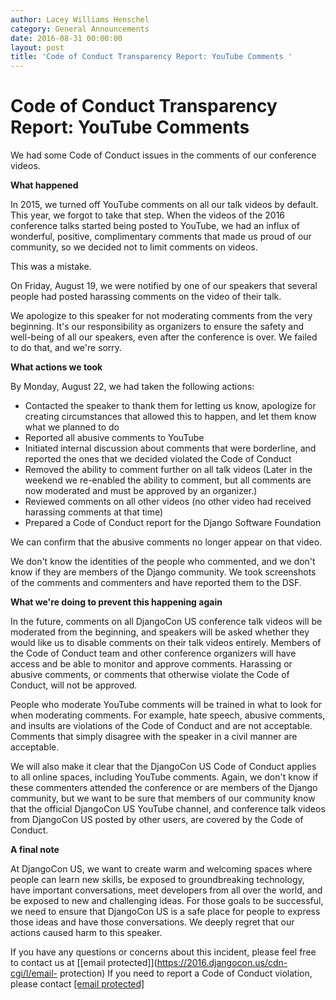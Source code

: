 ```yaml
---
author: Lacey Williams Henschel
category: General Announcements
date: 2016-08-31 00:00:00
layout: post
title: 'Code of Conduct Transparency Report: YouTube Comments '
---
```


# Code of Conduct Transparency Report: YouTube Comments

We had some Code of Conduct issues in the comments of our conference videos.

**What happened**

In 2015, we turned off YouTube comments on all our talk videos by default.
This year, we forgot to take that step. When the videos of the 2016 conference
talks started being posted to YouTube, we had an influx of wonderful,
positive, complimentary comments that made us proud of our community, so we
decided not to limit comments on videos.

This was a mistake.

On Friday, August 19, we were notified by one of our speakers that several
people had posted harassing comments on the video of their talk.

We apologize to this speaker for not moderating comments from the very
beginning. It's our responsibility as organizers to ensure the safety and
well-being of all our speakers, even after the conference is over. We failed
to do that, and we're sorry.

**What actions we took**

By Monday, August 22, we had taken the following actions:

  * Contacted the speaker to thank them for letting us know, apologize for creating circumstances that allowed this to happen, and let them know what we planned to do
  * Reported all abusive comments to YouTube 
  * Initiated internal discussion about comments that were borderline, and reported the ones that we decided violated the Code of Conduct 
  * Removed the ability to comment further on all talk videos (Later in the weekend we re-enabled the ability to comment, but all comments are now moderated and must be approved by an organizer.) 
  * Reviewed comments on all other videos (no other video had received harassing comments at that time)
  * Prepared a Code of Conduct report for the Django Software Foundation 

We can confirm that the abusive comments no longer appear on that video.

We don't know the identities of the people who commented, and we don't know if
they are members of the Django community. We took screenshots of the comments
and commenters and have reported them to the DSF.

**What we're doing to prevent this happening again**

In the future, comments on all DjangoCon US conference talk videos will be
moderated from the beginning, and speakers will be asked whether they would
like us to disable comments on their talk videos entirely. Members of the Code
of Conduct team and other conference organizers will have access and be able
to monitor and approve comments. Harassing or abusive comments, or comments
that otherwise violate the Code of Conduct, will not be approved.

People who moderate YouTube comments will be trained in what to look for when
moderating comments. For example, hate speech, abusive comments, and insults
are violations of the Code of Conduct and are not acceptable. Comments that
simply disagree with the speaker in a civil manner are acceptable.

We will also make it clear that the DjangoCon US Code of Conduct applies to
all online spaces, including YouTube comments. Again, we don't know if these
commenters attended the conference or are members of the Django community, but
we want to be sure that members of our community know that the official
DjangoCon US YouTube channel, and conference talk videos from DjangoCon US
posted by other users, are covered by the Code of Conduct.

**A final note**

At DjangoCon US, we want to create warm and welcoming spaces where people can
learn new skills, be exposed to groundbreaking technology, have important
conversations, meet developers from all over the world, and be exposed to new
and challenging ideas. For those goals to be successful, we need to ensure
that DjangoCon US is a safe place for people to express those ideas and have
those conversations. We deeply regret that our actions caused harm to this
speaker.

If you have any questions or concerns about this incident, please feel free to
contact us at [[email protected]](https://2016.djangocon.us/cdn-cgi/l/email-
protection) If you need to report a Code of Conduct violation, please contact
[[email protected]](https://2016.djangocon.us/cdn-cgi/l/email-protection)